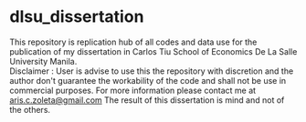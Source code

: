 # dlsu_dissertation
This repository is replication hub of all codes and data use for the publication of my dissertation in Carlos Tiu School of Economics De La Salle University Manila.  
Disclaimer : User is advise to use this the repository with discretion and the author don't guarantee the workability of the code and shall not be use in commercial purposes. For more information please contact me at aris.c.zoleta@gmail.com
The result of this dissertation is mind and not of the others. 
